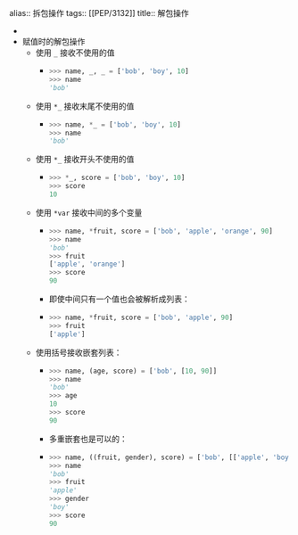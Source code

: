 alias:: 拆包操作
tags:: [[PEP/3132]]
title:: 解包操作

-
- 赋值时的解包操作
	- 使用 `_` 接收不使用的值
		- ```python
		  >>> name, _, _ = ['bob', 'boy', 10]
		  >>> name
		  'bob'
		  ```
	- 使用 `*_` 接收末尾不使用的值
		- ```python
		  >>> name, *_ = ['bob', 'boy', 10]
		  >>> name
		  'bob'
		  ```
	- 使用 `*_` 接收开头不使用的值
		- ```python
		  >>> *_, score = ['bob', 'boy', 10]
		  >>> score
		  10
		  ```
	- 使用 `*var` 接收中间的多个变量
		- ```python
		  >>> name, *fruit, score = ['bob', 'apple', 'orange', 90]
		  >>> name
		  'bob'
		  >>> fruit
		  ['apple', 'orange']
		  >>> score
		  90
		  ```
		- 即使中间只有一个值也会被解析成列表：
		- ```python
		  >>> name, *fruit, score = ['bob', 'apple', 90]
		  >>> fruit
		  ['apple']
		  ```
	- 使用括号接收嵌套列表：
		- ```python
		  >>> name, (age, score) = ['bob', [10, 90]]
		  >>> name
		  'bob'
		  >>> age
		  10
		  >>> score
		  90
		  ```
		- 多重嵌套也是可以的：
		- ```python
		  >>> name, ((fruit, gender), score) = ['bob', [['apple', 'boy'], 90]]
		  >>> name
		  'bob'
		  >>> fruit
		  'apple'
		  >>> gender
		  'boy'
		  >>> score
		  90
		  ```